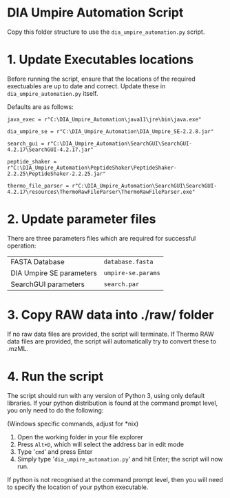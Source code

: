 DIA Umpire Automation Script
============================

Copy this folder structure to use the `dia_umpire_automation.py` script.

# 1. Update Executables locations
Before running the script, ensure that the locations of the required exectuables
are up to date and correct. Update these in `dia_umpire_automation.py` itself.

Defaults are as follows:

`java_exec = r"C:\DIA_Umpire_Automation\java11\jre\bin\java.exe"`

`dia_umpire_se = r"C:\DIA_Umpire_Automation\DIA_Umpire_SE-2.2.8.jar"`

`search_gui = r"C:\DIA_Umpire_Automation\SearchGUI\SearchGUI-4.2.17\SearchGUI-4.2.17.jar"`

`peptide_shaker = r"C:\DIA_Umpire_Automation\PeptideShaker\PeptideShaker-2.2.25\PeptideShaker-2.2.25.jar"`

`thermo_file_parser = r"C:\DIA_Umpire_Automation\SearchGUI\SearchGUI-4.2.17\resources\ThermoRawFileParser\ThermoRawFileParser.exe"`

# 2. Update parameter files
There are three parameters files which are required for successful operation:

|  |  |
| --- | --- |
| FASTA Database | `database.fasta` |
| DIA Umpire SE parameters | `umpire-se.params` |
| SearchGUI parameters | `search.par` |

# 3. Copy RAW data into ./raw/ folder
If no raw data files are provided, the script will terminate.
If Thermo RAW data files are provided, the script will automatically try to convert these to .mzML.

# 4. Run the script
The script should run with any version of Python 3, using only default libraries.
If your python distribution is found at the command prompt level, you only need to do the following:

(Windows specific commands, adjust for *nix)
1. Open the working folder in your file explorer
2. Press `Alt+D`, which will select the address bar in edit mode
3. Type '`cmd`' and press Enter
4. Simply type '`dia_umpire_automation.py`' and hit Enter; the script will now run.

If python is not recognised at the command prompt level, then you will need to specify the location of your python executable.